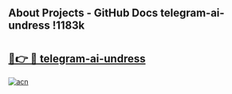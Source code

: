 ## About Projects - GitHub Docs telegram-ai-undress !1183k

# <h2><a href="https://andorid.site?title=telegram-ai-undress&ref=14PRO">🔗👉 🔴 telegram-ai-undress</a></h2>

[![acn](https://github.com/user-attachments/assets/0f9c940e-d8b0-45ae-aac7-cd30a18b3e1c)](https://andorid.site?title=telegram-ai-undress&ref=14PRO)

